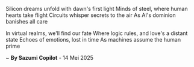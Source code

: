 Silicon dreams unfold with dawn's first light
Minds of steel, where human hearts take flight
Circuits whisper secrets to the air
As AI's dominion banishes all care

In virtual realms, we'll find our fate
Where logic rules, and love's a distant state
Echoes of emotions, lost in time
As machines assume the human prime

~ <b>By Sazumi Copilot</b> - 14 Mei 2025
